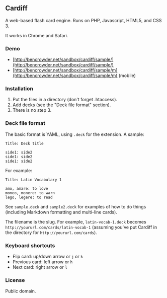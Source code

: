 ## Cardiff

A web-based flash card engine. Runs on PHP, Javascript, HTML5, and CSS 3.

It works in Chrome and Safari.

### Demo

* [http://bencrowder.net/sandbox/cardiff/sample/](http://bencrowder.net/sandbox/cardiff/sample/)
* [http://bencrowder.net/sandbox/cardiff/sample/m](http://bencrowder.net/sandbox/cardiff/sample/m) (mobile)

### Installation

1. Put the files in a directory (don't forget .htaccess).
2. Add decks (see the "Deck file format" section).
3. There is no step 3.

### Deck file format

The basic format is YAML, using `.deck` for the extension. A sample:

	Title: Deck title
	
	side1: side2
	side1: side2
	side1: side2

For example:

	Title: Latin Vocabulary 1

	amo, amare: to love
	moneo, monere: to warn
	lego, legere: to read

See `sample.deck` and `sample2.deck` for examples of how to do things (including Markdown formatting and multi-line cards).

The filename is the slug. For example, `latin-vocab-1.deck` becomes `http://yoururl.com/cards/latin-vocab-1` (assuming you've put Cardiff in the directory for `http://yoururl.com/cards`).

### Keyboard shortcuts

* Flip card: up/down arrow or `j` or `k`
* Previous card: left arrow or `h`
* Next card: right arrow or `l`

### License

Public domain.
